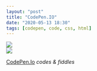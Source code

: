 ```yaml
---
layout: "post"
title: "CodePen.IO"
date: "2020-05-13 18:30"
tags: [codepen, code, css, html]
---
```

<div class="wrapz" style="margin:0 auto;">
  <div class="wobz">
    <img class="rotate-element" src="https://v0idkr4ft.com/assets/img/spiral2.png">
  </div>
  <div class="fcspnspn">
    <div class="hovertate">
      <div class="fwobz">
        <a href="forum.v0idkr4ft.com" target="_blank" class="link"><img src="https://v0idkr4ft.com/assets/img/fcpng.png"></a>
      </div>
    </div>
  </div>
</div>

[CodePen.Io][e60a62ec] *codes & fiddles*

  [e60a62ec]: https://codepen.io/v0idkr4ft "Codes & Fiddles / animation snippets."
